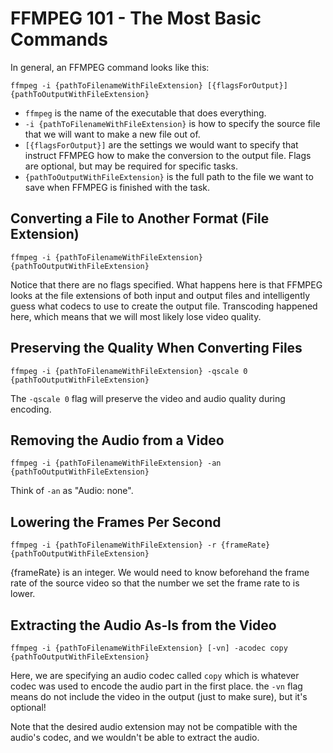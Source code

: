 # FFMPEG 101 - The Most Basic Commands

In general, an FFMPEG command looks like this:

`ffmpeg -i {pathToFilenameWithFileExtension} [{flagsForOutput}] {pathToOutputWithFileExtension}`

* `ffmpeg` is the name of the executable that does everything.
* `-i {pathToFilenameWithFileExtension}` is how to specify the source file that we will want to make a new file out of.
* `[{flagsForOutput}]` are the settings we would want to specify that instruct FFMPEG how to make the conversion to the output file. Flags are optional, but may
be required for specific tasks.
* `{pathToOutputWithFileExtension}` is the full path to the file we want to save when FFMPEG is finished with the task.

## Converting a File to Another Format (File Extension)

`ffmpeg -i {pathToFilenameWithFileExtension} {pathToOutputWithFileExtension}`

Notice that there are no flags specified. What happens here is that FFMPEG looks at the file extensions of both input and output files and intelligently guess what
codecs to use to create the output file. Transcoding happened here, which means that we will most likely lose video quality.

## Preserving the Quality When Converting Files

`ffmpeg -i {pathToFilenameWithFileExtension} -qscale 0 {pathToOutputWithFileExtension}`

The `-qscale 0` flag will preserve the video and audio quality during encoding.

## Removing the Audio from a Video

`ffmpeg -i {pathToFilenameWithFileExtension} -an {pathToOutputWithFileExtension}`

Think of `-an` as "Audio: none".

## Lowering the Frames Per Second

`ffmpeg -i {pathToFilenameWithFileExtension} -r {frameRate} {pathToOutputWithFileExtension}`

{frameRate} is an integer. We would need to know beforehand the frame rate of the source video so that the number we set the frame rate to is lower.

## Extracting the Audio As-Is from the Video

`ffmpeg -i {pathToFilenameWithFileExtension} [-vn] -acodec copy {pathToOutputWithFileExtension}`

Here, we are specifying an audio codec called `copy` which is whatever codec was used to encode the audio part in the first place. the `-vn` flag means do not
include the video in the output (just to make sure), but it's optional!

Note that the desired audio extension may not be compatible with the audio's codec, and we wouldn't be able to extract the audio.